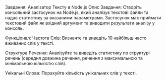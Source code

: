 Завдання: Аналізатор Тексту в Node.js
Опис Завдання:
Створіть консольний застосунок на Node.js, який аналізує текстові файли та надає статистику за вказаними параметрами. Застосунок має приймати текстовий файл як вхідний аргумент та виводити результати аналізу у консоль.

Функціонал:
Частота Слів: Визначте та виведіть 10 найбільш часто вживаних слів у тексті.

<!-- Якщо хоч задрочитись то і це: Аналіз Настроїв: Визначте загальний настрій тексту (позитивний, негативний, нейтральний) за допомогою простого алгоритму аналізу настроїв. -->

Структура Речення: Аналізуйте та виведіть статистику по структурі речень (середня довжина речення, речення з максимальною та мінімальною кількістю слів).

Унікальні Слова: Порахуйте кількість унікальних слів у тексті.
